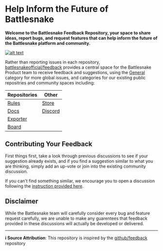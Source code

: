 # Help Inform the Future of Battlesnake

**Welcome to the Battlesnake Feedback Repository, your space to share ideas, report bugs, and request features that can help inform the future of the Battlesnake platform and community.**

[![alt text](https://img.shields.io/badge/Have%20Some%20Feedback%3F-Join%20the%20Discussion-blueviolet?style=for-the-badge)](https://github.com/BattlesnakeOfficial/feedback/discussions)

Rather than reporting issues in each repository, [battlesnakeofficial/feedback](https://github.com/BattlesnakeOfficial/feedback) provides a central space for the Battlesnake Product team to receive feedback and suggestions, using the [General](https://github.com/BattlesnakeOfficial/feedback/discussions/categories/general) category for more global issues, and categories for our existing public repositries and community spaces including:

|**Repositories** | **Other**|
|---|---|
|[Rules](https://github.com/BattlesnakeOfficial/feedback/discussions/)|[Store](https://github.com/BattlesnakeOfficial/feedback/discussions/)|
|[Docs](https://github.com/BattlesnakeOfficial/feedback/discussions/)|[Discord](https://github.com/BattlesnakeOfficial/feedback/discussions/)|
|[Exporter](https://github.com/BattlesnakeOfficial/feedback/discussions/)||
|[Board](https://github.com/BattlesnakeOfficial/feedback/discussions/)||

## Contributing Your Feedback

First things first, take a look through previous discussions to see if your suggestion already exists, and if you find a suggestion similar to what you are thinking, simply add an up-vote or join into the existing community discussion.

If you can't find something similar, we encourage you to open a discussion following the [instruction provided here](https://github.com/BattlesnakeOfficial/feedback/discussions/1).

## Disclaimer

While the Battlesnake team will carefully consider every bug and feature request carefully, we are unable to make any guarentees that feedback provided in these discussions will actually be developed or delivered.

---
**ℹ️ Source Attribution**: This repository is inspired by the [github/feedback](https://github.com/github/feedback) repository
